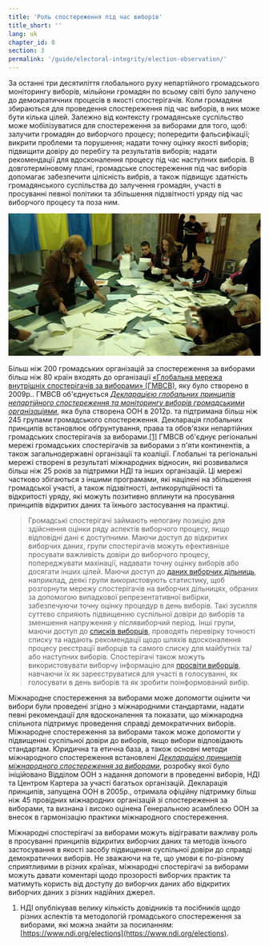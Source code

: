 ```yaml
---
title: 'Роль спостереження під час виборів'
title_short: ''
lang: uk
chapter_id: 8
section: 3
permalink: '/guide/electoral-integrity/election-observation/'
---
```


За останні три десятиліття глобального руху непартійного громадського моніторингу виборів, мільйони громадян по всьому світі було залучено до демократичних процесів в якості спостерігачів. Коли громадяни збираються для проведення спостереження під час виборів, в них може бути кілька цілей. Залежно від контексту громадянське суспільство може мобілізуватися для спостереження за виборами для того, щоб: залучити громадян до виборчого процесу; попередити фальсифікації; викрити проблеми та порушення; надати точну оцінку якості виборів; підвищити довіру до перебігу та результатів виборів; надати рекомендації для вдосконалення процесу під час наступних виборів. В довготерміновому плані, громадське спостереження під час виборів допомагає забезпечити цілісність вибрів, а також підвищує здатність громадянського суспільства до залучення громадян, участі в просуванні певної політики та збільшення підзвітності уряду під час виборчого процесу та поза ним.

![Фото НДІ, Вибори в Україні 2014](/assets/images/guide/NDI-Photo-Ukraine-elections-2014.jpg)

Більш ніж 200 громадських організацій за спостереження за виборами більш ніж 80 країн входять до організації [«Глобальна мережа внутрішніх спостерігачів за виборами» (ГМВСВ)](http://www.gndem.org/), яку було створено в 2009р.. ГМВСВ об'єднується [_Декларацією глобальних принципів непартійного спостереження та моніторингу виборів громадськими організаціями_](http://www.gndem.org/declaration-of-global-principles), яка була створена ООН в 2012р. та підтримана більш ніж 245 групами громадського спостереження. Декларація глобальних принципів встановлює обґрунтування, права та обов'язки непартійних громадських спостерігачів за виборами.[\[1\]](#footnote-1) ГМВСВ об'єднує регіональні мережі громадських спостерігачів за виборами з п'яти континентів, а також загальнодержавні організації та коаліції. Глобальні та регіональні мережі створені в результаті міжнародних відносин, які розвивалися більш ніж 25 років за підтримки НДІ та інших організацій. Ці мережі частково збігаються з іншими програмами, які націлені на збільшення громадської участі, а також підзвітності, антикорупційності та відкритості уряду, які можуть позитивно вплинути на просування принципів відкритих даних та їхнього застосування на практиці.

> Громадські спостерігачі займають непогану позицію для здійснення оцінки ряду аспектів виборчого процесу, якщо відповідні дані є доступними. Маючи доступ до відкритих виборчих даних, групи спостерігачів можуть ефективніше просувати важливість довіри до виборчого процесу, попереджувати махінації, надавати точну оцінку виборів або досягати інших цілей. Маючи доступ до [даних виборчих дільниць](/uk/guide/key-categories/polling-stations/), наприклад, деякі групи використовують статистику, щоб розгорнути мережу спостерігачів на виборчих дільницях, обраних за допомогою випадкової репрезентативної вибірки, забезпечуючи точну оцінку процедур в день виборів. Такі зусилля суттєво сприяють підвищенню суспільної довіри до виборів та зменшення напруження у післявиборчий період. Інші групи, маючи доступ до [списків виборців](/uk/guide/key-categories/voter-lists/), проводять перевірку точності списку та надають рекомендації щодо шляхів вдосконалення процесу реєстрації виборців та самого списку для майбутніх та/або наступних виборів. Спостерігачі також можуть використовувати виборчу інформацію для [просвіти виборців](/uk/guide/key-categories/voter-education/), навчаючи їх як зареєструватися для участі в голосуванні, як голосувати в день виборів та як зробити поінформований вибір.

Міжнародне спостереження за виборами може допомогти оцінити чи вибори були проведені згідно з міжнародними стандартами, надати певні рекомендації для вдосконалення та показати, що міжнародна спільнота підтримує проведення справді демократичних виборів. Міжнародне спостереження за виборами також може допомогти у підвищенні суспільної довіри до виборів, якщо вибори відповідають стандартам. Юридична та етична база, а також основні методи міжнародного спостереження встановлені [_Декларацією принципів міжнародного спостереження за виборами_](https://www.ndi.org/declaration_monitoring_principles), розробку якої було ініційовано Відділом ООН з надання допомоги в проведенні виборів, НДІ та Центром Картера за участі багатьох організацій. Декларація принципів, запущена ООН в 2005р., отримала офіційну підтримку більш ніж 45 провідних міжнародних організацій зі спостереження за виборами, та визнана і високо оцінена Генеральною асамблеєю ООН за внесок в гармонізацію практики міжнародного спостереження.

Міжнародні спостерігачі за виборами можуть відігравати важливу роль в просуванні принципів відкритих виборчих даних та методів їхнього застосування в якості засобу підвищення суспільної довіри до справді демократичних виборів. Не зважаючи на те, що умови є по-різному сприятливими в різних країнах, міжнародні спостерігачі за виборами можуть давати коментарі щодо прозорості виборчих практик та матимуть користь від доступу до виборчих даних або відкритих виборчих даних з різних надійних джерел.

1.  [](#reference-1)НДІ опублікував велику кількість довідників та посібників щодо різних аспектів та методологій громадського спостереження за виборами, які можна знайти за посиланням: [https://www.ndi.org/elections](https://www.ndi.org/elections).
